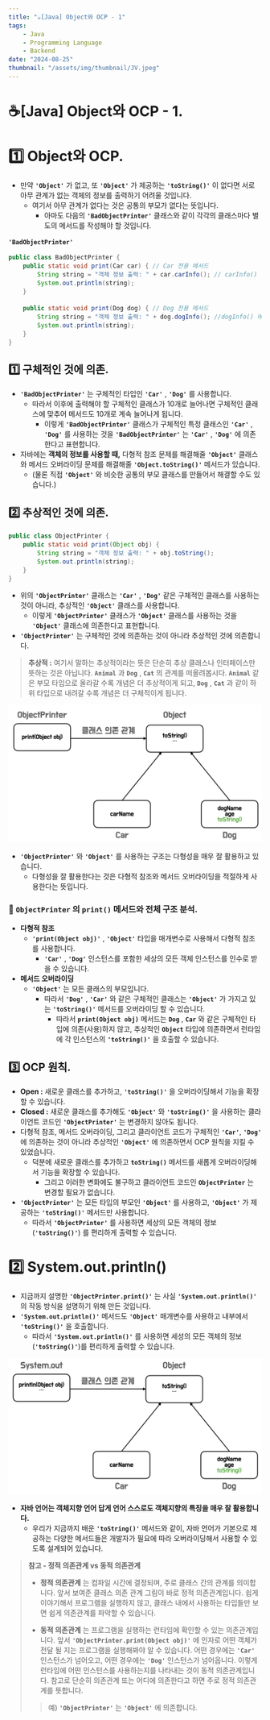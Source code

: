 ```yaml
---
title: "☕️[Java] Object와 OCP - 1"
tags:
    - Java
    - Programming Language
    - Backend
date: "2024-08-25"
thumbnail: "/assets/img/thumbnail/JV.jpeg"
---
```


# ☕️[Java] Object와 OCP - 1.

# 1️⃣ Object와 OCP.

- 만약 **`'Object'`** 가 없고, 또 **`'Object'`** 가 제공하는 **`'toString()'`** 이 없다면 서로 아무 관계가 없는 객체의 정보를 출력하기 어려울 것입니다.
    - 여기서 아무 관계가 없다는 것은 공통의 부모가 없다는 뜻입니다.
        - 아마도 다음의 **`'BadObjectPrinter'`** 클래스와 같이 각각의 클래스마다 별도의 메서드를 작성해야 할 것입니다.

**`'BadObjectPrinter'`**
```java
public class BadObjectPrinter {
    public static void print(Car car) { // Car 전용 메서드
        String string = "객체 정보 출력: " + car.carInfo(); // carInfo() 메서드 만듬
        System.out.println(string);
    }
    
    public static void print(Dog dog) { // Dog 전용 메서드
        String string = "객체 정보 출력: " + dog.dogInfo(); //dogInfo() 메서드 만듬
        System.out.println(string);
    }
}
```

## 1️⃣ 구체적인 것에 의존.
- **`'BadObjectPrinter'`** 는 구체적인 타입인 **`'Car'`** , **`'Dog'`** 를 사용합니다.
    - 따라서 이후에 출력해야 할 구체적인 클래스가 10개로 늘어나면 구체적인 클래스에 맞추어 메서드도 10개로 계속 늘어나게 됩니다.
        - 이렇게 **`'BadObjectPrinter'`** 클래스가 구체적인 특정 클래스인 **`'Car'`** , **`'Dog'`** 를 사용하는 것을 **`'BadObjectPrinter'`** 는 **`'Car'`** , **`'Dog'`** 에 의존한다고 표현합니다.
- 자바에는 **객체의 정보를 사용할 때,** 다형적 참조 문제를 해결해줄 **`'Object'`** 클래스와 메서드 오버라이딩 문제를 해결해줄 **`'Object.toString()'`** 메서드가 있습니다.
    - (물론 직접 **`'Object'`** 와 비슷한 공통의 부모 클래스를 만들어서 해결할 수도 있습니다.)

## 2️⃣ 추상적인 것에 의존.

```java
public class ObjectPrinter {
	public static void print(Object obj) {
		String string = "객체 정보 출력: " + obj.toString();
		System.out.println(string);
	}
}
```
- 위의 **`'ObjectPrinter'`** 클래스는 **`'Car'`** , **`'Dog'`** 같은 구체적인 클래스를 사용하는 것이 아니라, 추상적인 **`'Object'`** 클래스를 사용합니다.
    - 이렇게 **`'ObjectPrinter'`** 클래스가 **`'Object'`** 클래스를 사용하는 것을 **`'Object'`** 클래스에 의존한다고 표현합니다.
- **`'ObjectPrinter'`** 는 구체적인 것에 의존하는 것이 아니라 추상적인 것에 의존합니다.

> **추상적 :** 여기서 말하는 추상적이라는 뜻은 단순히 추상 클래스나 인터페이스만 뜻하는 것은 아닙니다.
> **`Animal`** 과 **`Dog`** , **`Cat`** 의 관계를 떠올려봅시다.
> **`Animal`** 같은 부모 타입으로 올라갈 수록 개념은 더 추상적이게 되고, **`Dog`** , **`Cat`** 과 같이 하위 타입으로 내려갈 수록 개념은 더 구체적이게 됩니다.

<img src = "https://github.com/devKobe24/images2/blob/main/Inflearn-Java-Mid/Object-OPC.png?raw=true">

- **`'ObjectPrinter'`** 와 **`'Object'`** 를 사용하는 구조는 다형성을 매우 잘 활용하고 있습니다.
    - 다형성을 잘 활용한다는 것은 다형적 참조와 메서드 오버라이딩을 적절하게 사용한다는 뜻입니다.

### 🤔 `ObjectPrinter` 의 `print()` 메서드와 전체 구조 분석.
- **다형적 참조**
    - **`'print(Object obj)'`** , **`'Object'`** 타입을 매개변수로 사용해서 다형적 참조를 사용합니다.
        - **`'Car'`** , **`'Dog'`** 인스턴스를 포함한 세상의 모든 객체 인스턴스를 인수로 받을 수 있습니다.
- **메서드 오버라이딩**
    - **`'Object'`** 는 모든 클래스의 부모입니다.
        - 따라서 **`'Dog'`** , **`'Car'`** 와 같은 구체적인 클래스는 **`'Object'`** 가 가지고 있는 **`'toString()'`** 메서드를 오버라이딩 할 수 있습니다.
            - 따라서 **`print(Object obj)`** 메서드는 **`Dog`** , **`Car`** 와 같은 구체적인 타입에 의존(사용)하지 않고, 추상적인 **`Object`** 타입에 의존하면서 런타임에 각 인스턴스의 **`'toString()'`** 을 호출할 수 있습니다.

## 3️⃣ OCP 원칙.
- **Open :** 새로운 클래스를 추가하고, **`'toString()'`** 을 오버라이딩해서 기능을 확장할 수 있습니다.
- **Closed :** 새로운 클래스를 추가해도 **`'Object'`** 와 **`'toString()'`** 을 사용하는 클라이언트 코드인 **`'ObjectPrinter'`** 는 변경하지 않아도 됩니다.
- 다형적 참조, 메서드 오버라이딩, 그리고 클라이언트 코드가 구체적인 **`'Car'`**, **`'Dog'`** 에 의존하는 것이 아니라 추상적인 **`'Object'`** 에 의존하면서 OCP 원칙을 지킬 수 있었습니다.
    - 덕분에 새로운 클래스를 추가하고 **`toString()`** 메서드를 새롭게 오버라이딩해서 기능을 확장할 수 있습니다.
        - 그리고 이러한 변화에도 불구하고 클라이언트 코드인 **`ObjectPrinter`** 는 변경할 필요가 없습니다.
- **`'ObjectPrinter'`** 는 모든 타입의 부모인 **`'Object'`** 를 사용하고, **`'Object'`** 가 제공하는 **`'toString()'`** 메서드만 사용합니다.
    - 따라서 **`'ObjectPrinter'`** 를 사용하면 세상의 모든 객체의 정보(**`'toString()'`**) 를 편리하게 출력할 수 있습니다.

# 2️⃣ System.out.println()
- 지금까지 설명한 **`'ObjectPrinter.print()'`** 는 사실 **`'System.out.println()'`** 의 작동 방식을 설명하기 위해 만든 것입니다.
- **`'System.out.println()'`** 메서드도 **`'Object'`** 매개변수를 사용하고 내부에서 **`'toString()'`** 을 호출합니다.
    - 따라서 **`'System.out.println()'`** 를 사용하면 세성의 모든 객체의 정보(**`'toString()'`**)를 편리하게 출력할 수 있습니다.

<img src = "https://github.com/devKobe24/images2/blob/main/Inflearn-Java-Mid/Object-System.out.println.png?raw=true">

- **자바 언어는 객체지향 언어 답게 언어 스스로도 객체지향의 특징을 매우 잘 활용합니다.**
    - 우리가 지금까지 배운 **`'toString()'`** 메서드와 같이, 자바 언어가 기본으로 제공하는 다양한 메서드들은 개발자가 필요에 따라 오버라이딩해서 사용할 수 있도록 설계되어 있습니다.

> **참고 - 정적 의존관계 vs 동적 의존관계**
> - **정적 의존관계** 는 컴파일 시간에 결정되며, 주로 클래스 간의 관계를 의미합니다.
> 앞서 보여준 클래스 의존 관계 그림이 바로 정적 의존관계입니다.
> 쉽게 이야기해서 프로그램을 실행하지 않고, 클래스 내에서 사용하는 타입들만 보면 쉽게 의존관계를 파악할 수 있습니다.
> 
> - **동적 의존관계** 는 프로그램을 실행하는 런타임에 확인할 수 있는 의존관계입니다.
> 앞서 **`'ObjectPrinter.print(Object obj)'`** 에 인자로 어떤 객체가 전달 될 지는 프로그램을 실행해봐야 알 수 있습니다.
> 어떤 경우에는 **`'Car'`** 인스턴스가 넘어오고, 어떤 경우에는 **`'Dog'`** 인스턴스가 넘어옵니다.
> 이렇게 런타임에 어떤 인스턴스를 사용하는지를 나타내는 것이 동적 의존관계입니다.
> 참고로 단순히 의존관계 또는 어디에 의존한다고 하면 주로 정적 의존관계를 뜻합니다.
>> 예) **`'ObjectPrinter'`** 는 **`'Object'`** 에 의존합니다.
